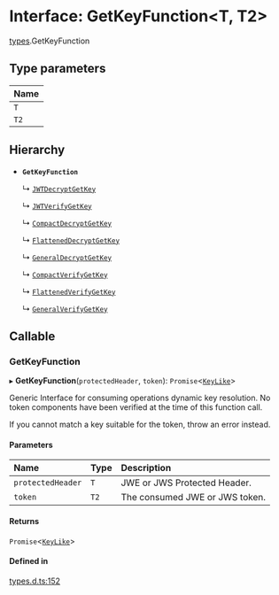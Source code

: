 # Interface: GetKeyFunction<T, T2\>

[types](../modules/types.md).GetKeyFunction

## Type parameters

| Name |
| :------ |
| `T` |
| `T2` |

## Hierarchy

- **`GetKeyFunction`**

  ↳ [`JWTDecryptGetKey`](jwt_decrypt.JWTDecryptGetKey.md)

  ↳ [`JWTVerifyGetKey`](jwt_verify.JWTVerifyGetKey.md)

  ↳ [`CompactDecryptGetKey`](jwe_compact_decrypt.CompactDecryptGetKey.md)

  ↳ [`FlattenedDecryptGetKey`](jwe_flattened_decrypt.FlattenedDecryptGetKey.md)

  ↳ [`GeneralDecryptGetKey`](jwe_general_decrypt.GeneralDecryptGetKey.md)

  ↳ [`CompactVerifyGetKey`](jws_compact_verify.CompactVerifyGetKey.md)

  ↳ [`FlattenedVerifyGetKey`](jws_flattened_verify.FlattenedVerifyGetKey.md)

  ↳ [`GeneralVerifyGetKey`](jws_general_verify.GeneralVerifyGetKey.md)

## Callable

### GetKeyFunction

▸ **GetKeyFunction**(`protectedHeader`, `token`): `Promise`<[`KeyLike`](../types/types.KeyLike.md)\>

Generic Interface for consuming operations dynamic key resolution.
No token components have been verified at the time of this function call.

If you cannot match a key suitable for the token, throw an error instead.

#### Parameters

| Name | Type | Description |
| :------ | :------ | :------ |
| `protectedHeader` | `T` | JWE or JWS Protected Header. |
| `token` | `T2` | The consumed JWE or JWS token. |

#### Returns

`Promise`<[`KeyLike`](../types/types.KeyLike.md)\>

#### Defined in

[types.d.ts:152](https://github.com/panva/jose/blob/v3.15.0/src/types.d.ts#L152)
